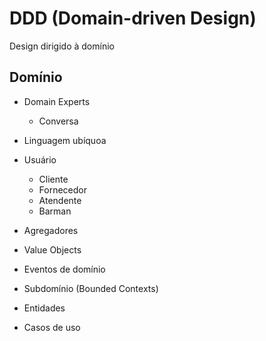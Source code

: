 # DDD (Domain-driven Design)

Design dirigido à domínio

## Domínio

- Domain Experts
    - Conversa
- Linguagem ubíquoa

- Usuário
    - Cliente
    - Fornecedor
    - Atendente 
    - Barman

- Agregadores
- Value Objects
- Eventos de domínio
- Subdomínio (Bounded Contexts)
- Entidades
- Casos de uso
